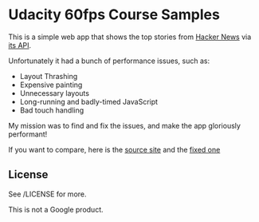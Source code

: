 # Udacity 60fps Course Samples

This is a simple web app that shows the top stories from [Hacker News](https://news.ycombinator.com/news) via [its API](http://blog.ycombinator.com/hacker-news-api).

Unfortunately it had a bunch of performance issues, such as:

* Layout Thrashing
* Expensive painting
* Unnecessary layouts
* Long-running and badly-timed JavaScript
* Bad touch handling

My mission was to find and fix the issues, and make the app gloriously performant!

If you want to compare, here is the [source site](http://udacity.github.io/news-aggregator/) and the [fixed one](https://rawgit.com/FDMOliveira/Front-end-nanodegree-exercises/505e7a4/NewsAggregator/index.html)
## License

See /LICENSE for more.

This is not a Google product.
